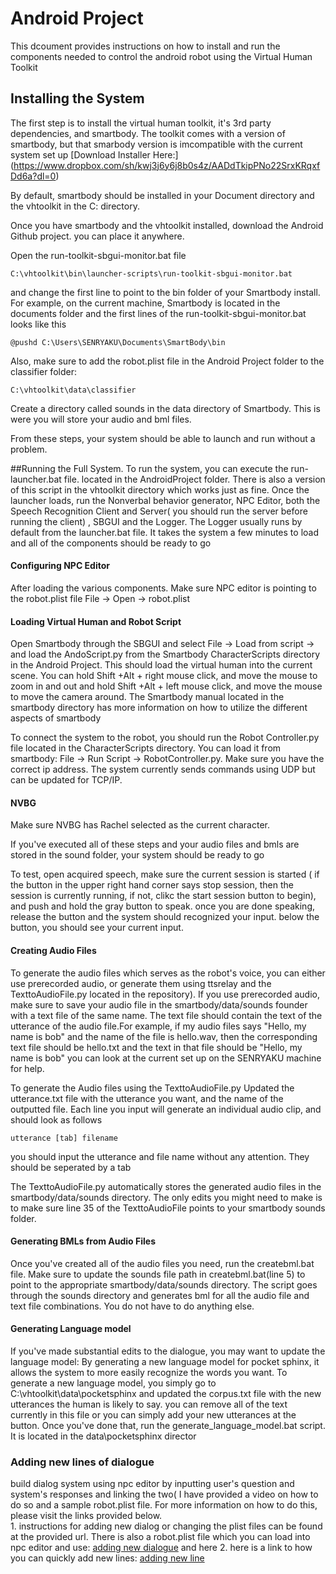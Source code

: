 # Android Project 
This dcoument provides instructions on how to  install and run the components needed to control the android robot using the Virtual Human Toolkit


## Installing the System 
The first step is to install the virtual human toolkit, it's 3rd party dependencies, and smartbody.
The toolkit comes with a version of smartbody, but that smarbody version is imcompatible with the current system set up 
[Download Installer Here:] (https://www.dropbox.com/sh/kwj3j6y6j8b0s4z/AADdTkipPNo22SrxKRqxfDd6a?dl=0)

By default, smartbody should be installed in your Document directory and the vhtoolkit in the C: directory. 

Once you have smartbody and the vhtoolkit installed, download the Android Github project. you can place it anywhere. 

Open the run-toolkit-sbgui-monitor.bat file  
 ```
 C:\vhtoolkit\bin\launcher-scripts\run-toolkit-sbgui-monitor.bat
 ```
 and change the first line to point to the bin folder of your Smartbody install. For example, on the current machine, Smartbody is located in the documents folder and the first lines of the run-toolkit-sbgui-monitor.bat looks like this 
 ```
 @pushd C:\Users\SENRYAKU\Documents\SmartBody\bin
 ```
 Also, make sure to add the robot.plist file in the Android Project folder to the classifier folder:
 ```
 C:\vhtoolkit\data\classifier
 ```
 
 Create a directory called sounds in the data directory of Smartbody. This is were you will store your audio and bml files. 
 
From these steps, your system should be able to launch and run without a problem. 
 
 
##Running the Full System. 
 To run the system, you can execute the run-launcher.bat file. located in the AndroidProject folder. There is also a version of this script in the vhtoolkit directory which works just as fine. 
 Once the launcher loads, run the Nonverbal behavior generator, NPC Editor, both the Speech Recognition Client and Server( you should run the server before running the client) , SBGUI and the Logger. The Logger usually runs by default from the launcher.bat file. It takes the system a few minutes to load and all of the components should be ready to go
 
#### Configuring NPC Editor
 After loading the various components. Make sure NPC editor is pointing to the robot.plist file File -> Open -> robot.plist
 
#### Loading Virtual Human and Robot Script
 Open Smartbody through the SBGUI and select File -> Load from script -> and load the AndoScript.py from the Smartbody CharacterScripts directory in the Android Project. This should load the virtual human into the current scene. You can hold Shift +Alt + right mouse click,  and move the mouse to zoom in and out and hold Shift +Alt + left mouse click,  and move the mouse to move the camera around. The Smartbody manual located in the smartbody directory has more information on how to utilize the different aspects of smartbody
 
 To connect the system to the robot, you should run the Robot Controller.py file located in the CharacterScripts directory. You can load it from smartbody: File -> Run Script -> RobotController.py. Make sure you have the correct ip address. The system currently sends commands using UDP but can be updated for TCP/IP. 
 
#### NVBG
 Make sure NVBG has Rachel selected as the current character. 


If you've executed all of these steps and your audio files and bmls are stored in the sound folder, your system should be ready to go

To test, open acquired speech, make sure the current session is started ( if the button in the upper right hand corner says stop session, then the session is currently running, if not, clikc the start session button to begin), and push and hold the gray button to speak. once you are done speaking, release the button and the system should recognized your input. below the button, you should see your current input.

#### Creating Audio Files 
To generate the audio files which serves as the robot's voice, you can either use prerecorded audio, or generate them using ttsrelay and the TexttoAudioFile.py located in the repository). If you use prerecorded audio, make sure to save your audio file in the smartbody/data/sounds founder with a text file of the same name. The text file should contain the text of the  utterance of the audio file.For example, if my audio files says "Hello, my name is bob" and the name of the file is hello.wav, then the corresponding text file should be hello.txt and the text in that file should be "Hello, my name is bob" you can look at the current set up on the SENRYAKU machine for help. 

To generate the Audio files using the TexttoAudioFile.py Updated the utterance.txt file with the utterance you want,  and the name of the outputted file. Each line you input will generate an individual audio clip, and should look as follows
```
utterance [tab] filename
```
you should input the utterance and file name without any attention. They should be seperated by a tab

The TexttoAudioFile.py automatically stores the generated audio files in the smartbody/data/sounds directory. The only edits you might need to make is to make sure line 35 of the TexttoAudioFile points to your smartbody sounds folder. 

#### Generating BMLs from Audio Files
Once you've created all of the audio files you need, run the createbml.bat file. Make sure to update the sounds file path in createbml.bat(line 5)  to point to the appropriate smartbody/data/sounds directory. The script goes through the sounds directory and generates bml for all the audio file and text file combinations. You do not have to do anything else. 

#### Generating Language model
If you've made substantial edits to the dialogue, you may want to update the language model: 
By  generating a new language model for pocket sphinx,  it allows the system to more easily recognize the words you want. To generate a new language model, you simply go to C:\vhtoolkit\data\pocketsphinx and updated the corpus.txt file with the new utterances the human is likely to say. you can remove all of the text currently in this file or you can simply add your new utterances at the button. Once you've done that, run the generate_language_model.bat script. It is located in the data\pocketsphinx director

### Adding new lines of dialogue
 build dialog system using npc editor by inputting user's question and system's responses and linking the two( I have provided a video on how to do so and a sample robot.plist file. For more information on how to do this, please visit the links provided below.   
		1. instructions for adding new dialog or changing the plist files can be found at the provided url. There is also a robot.plist file which you can load into npc editor and use: [adding new dialogue](https://confluence.ict.usc.edu/display/VHTK/NPCEditor) and here 
		2. here is a link to how you can quickly add new lines: [adding new line](https://confluence.ict.usc.edu/display/VHTK/Adding+a+New+Line+of+Dialogue+with+the+NPCEditor)



 


